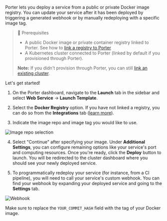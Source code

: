Porter lets you deploy a service from a public or private Docker image registry. You can update your service after it has been deployed by triggering a generated webhook or by manually redeploying with a specific image tag.

> 📘 Prerequisites
>
> - A public Docker image or private container registry linked to Porter. See how to [link a registry to Porter]((https://docs.getporter.dev/docs/linking-an-existing-docker-container-registry))
> - A Kubernetes cluster connected to Porter (linked by default if you provisioned through Porter). 
>
> **Note:** If you didn't provision through Porter, you can still [link an existing cluster](). 

Let's get started!

1. On the Porter dashboard, navigate to the **Launch** tab in the sidebar and select **Web Service** -> **Launch Template**.

2. Select the **Docker Registry** option. If you have not linked a registry, you can do so from the **Integrations** tab ([learn more](https://docs.getporter.dev/docs/linking-an-existing-docker-container-registry)). 

3. Indicate the image repo and image tag you would like to use.

![Image repo selection](https://files.readme.io/9d796f4-Screen_Shot_2021-03-18_at_11.26.45_AM.png "Screen Shot 2021-03-18 at 11.26.45 AM.png")

4. Select "Continue" after specifying your image. Under **Additional Settings**, you can configure remaining options like your service's port and computing resources. Once you're ready, click the **Deploy** button to launch. You will be redirected to the cluster dashboard where you should see your newly deployed service.

5. To programmatically redeploy your service (for instance, from a CI pipeline), you will need to call your service's custom webhook. You can find your webhook by expanding your deployed service and going to the **Settings** tab.

![Webhook](https://user-images.githubusercontent.com/11699655/120046959-ac25c480-c013-11eb-8b2f-e6bfd704d7fc.png "webhook in the settings tab")

Make sure to replace the `YOUR_COMMIT_HASH` field with the tag of your Docker image.
